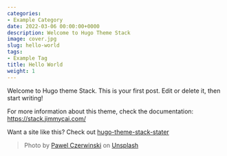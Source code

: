 ```yaml
---
categories:
- Example Category
date: 2022-03-06 00:00:00+0000
description: Welcome to Hugo Theme Stack
image: cover.jpg
slug: hello-world
tags:
- Example Tag
title: Hello World
weight: 1
---
```


Welcome to Hugo theme Stack. This is your first post. Edit or delete it, then start writing!

For more information about this theme, check the documentation: https://stack.jimmycai.com/

Want a site like this? Check out [hugo-theme-stack-stater](https://github.com/CaiJimmy/hugo-theme-stack-starter)

> Photo by [Pawel Czerwinski](https://unsplash.com/@pawel_czerwinski) on [Unsplash](https://unsplash.com/)